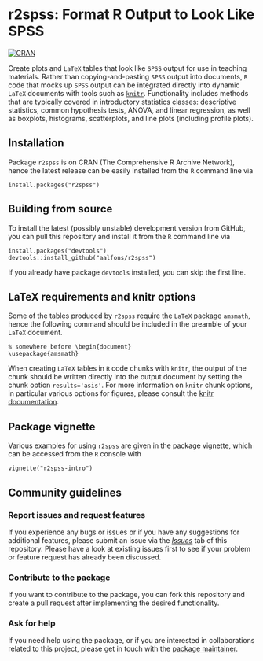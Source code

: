 # r2spss: Format R Output to Look Like SPSS

[![CRAN](https://www.R-pkg.org/badges/version/r2spss)](https://CRAN.R-project.org/package=r2spss) 


Create plots and `LaTeX` tables that look like `SPSS` output for use in teaching materials.  Rather than copying-and-pasting `SPSS` output into documents, `R` code that mocks up `SPSS` output can be integrated directly into dynamic `LaTeX` documents with tools such as [`knitr`](https://yihui.org/knitr/).  Functionality includes methods that are typically covered in introductory statistics classes: descriptive statistics, common hypothesis tests, ANOVA, and linear regression, as well as boxplots, histograms, scatterplots, and line plots (including profile plots).


## Installation

Package `r2spss` is on CRAN (The Comprehensive R Archive Network), hence the latest release can be easily installed from the `R` command line via

```
install.packages("r2spss")
```


## Building from source

To install the latest (possibly unstable) development version from GitHub, you can pull this repository and install it from the `R` command line via

```
install.packages("devtools")
devtools::install_github("aalfons/r2spss")
```

If you already have package `devtools` installed, you can skip the first line.


## LaTeX requirements and knitr options

Some of the tables produced by `r2spss` require the `LaTeX` package `amsmath`, hence the following command should be included in the preamble of your `LaTeX` document.

```
% somewhere before \begin{document}
\usepackage{amsmath}
```

When creating `LaTeX` tables in `R` code chunks with `knitr`, the output of the chunk should be written directly into the output document by setting the chunk option `results='asis'`.  For more information on `knitr` chunk options, in particular various options for figures, please consult the [knitr documentation](https://yihui.org/knitr/options/).


## Package vignette

Various examples for using `r2spss` are given in the package vignette, which 
can be accessed from the `R` console with

```
vignette("r2spss-intro")
```


## Community guidelines

### Report issues and request features

If you experience any bugs or issues or if you have any suggestions for additional features, please submit an issue via the [*Issues*](https://github.com/aalfons/r2spss/issues) tab of this repository.  Please have a look at existing issues first to see if your problem or feature request has already been discussed.

### Contribute to the package

If you want to contribute to the package, you can fork this repository and create a pull request after implementing the desired functionality.

### Ask for help

If you need help using the package, or if you are interested in collaborations related to this project, please get in touch with the [package maintainer](https://personal.eur.nl/alfons/).
